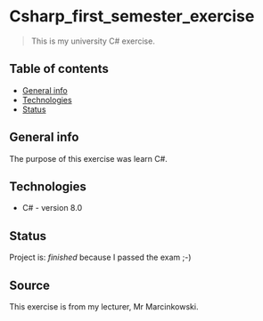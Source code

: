 # Csharp_first_semester_exercise
> This is my university C# exercise.

## Table of contents
* [General info](#general-info)
* [Technologies](#technologies)
* [Status](#status)

## General info
The purpose of this exercise was learn C#.

## Technologies
* C# - version 8.0

## Status
Project is: _finished_ because I passed the exam ;-)

## Source
This exercise is from my lecturer, Mr Marcinkowski.
